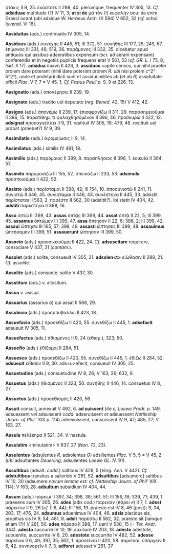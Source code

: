 στάκις II 9, 25. ἑκάστοτε II 288, 40. plerumque, frequenter IV 305, 13.
*Cf.* **adsiduae** multitudo (?) IV 11, 3; **at si de** μὰ τὸν (!)
κεφαλήν σου: ita enim Graeci iurant (*ubi* adsidue *W. Heraeus Arch.* IX
594) V 652, 32 (*cf. schol. Iuvenal.* VI 16).

**Assiduitas** (ads.) continuatio IV 305, 14.

**Assiduus** (ads.) συνεχής II 445, 51; III 372, 51. συνήθης III 177,
25; 249, 67. ἐπίμονος III 331, 48; 519, 36. παράμονος III 332, 35.
dicebatur apud antiquos qui assibus adaeratibus expensum (*scr.* ad
aerarii expensam) conferendis et in negotiis puplicis frequens erat V
561, 53 (*cf. GR. L.* I 75, 8; *Isid.* X 17). **adsidua** πυκνή II 426,
3. **assiduos** capite censos, qui nihil praeter prolem dare poterant
(nihil dare poterant prolem *R: ubi* nisi prolem *c*^2^ *b*^2^), unde et
proletarii dicti sunt et assidui milites ab (et ab *R*) assiduitate
officii *Plac.* V 7, 7 = V 45, 1. *Cf. Festus Pauli p.* 9, 9 et 226, 13.

**Assignatio** (ads.) ἀπονέμησις II 239, 19.

**Assignato** (ads.) tradito uel deputato (*reg. Bened.* 42, 15) V
412, 42.

**Assigno** (ads.) ἀπονέμω II 239, 17. ἐπισφραγίζω II 311, 29.
παρασημειοῦμαι II 396, 15. παρατίθημί τι φυλαχθησόμενον II 396, 46.
προσκυρῶ II 422, 12. **adsignat** προσαγγέλλει II 9, 31. restituit IV
305, 19; 479, 46. restituit uel probat (praebet?) IV 9, 39.

**Assimilatio** (ads.) ἀφομοίωσις II 9, 14.

**Assimilatus** (ads.) similis IV 481, 18.

**Assimilis** (ads.) παρόμοιος II 399, 8. παραπλήσιος II 396, 1. ἐοικυῖα
II 304, 57.

**Assimilo** παρομοιάζω III 155, 52. ἀπεικάζω II 233, 53. **adsimulo**
προσποιοῦμαι II 422, 52.

**Assisto** (ads.) παρίσταμαι II 398, 42; III 154, 10. ἀποσυνιστῶ II
241, 11. συνιστῶ II 446, 45. συνίσταμαι II 446, 43. συνέστηκα II 445,
33. adsistit παρίσταται II 563, 2. παρέστη II 562, 30 (adstitit?). ibi
stetit IV 404, 42. **adstiti** παρέστηκα II 398, 16.

**Asso** ὀπτῶ III 399, 43. **assas** ὀπτᾷς III 399, 44. **assat** ὀπτᾷ
II 22, 5; III 399, 45. **assamus** ὀπτῶμεν III 399, 47. **assa** ὄπτησον
II 22, 6; 386, 2; III 399, 42. **assaui** ὤπτησα III 165, 57; 399, 49.
**assasti** ὤπτησες III 399, 48. **assauimus** ὤπτήσαμεν III 399, 51.
**assauerunt** ὤπτησαν III 399, 50.

**Associo** (ads.) προσοικειοῦμαι II 422, 24. *Cf.* **adsuscitare**
requirere, consociare V 437, 31 (*contam.*).

**Assolet** (ads.) solite, consueuit IV 305, 21. **adsolen\<t\>**
εἰώθασιν II 288, 21. *Cf.* assolite.

**Assolite** (ads.) consuete, solite V 437, 30.

**Assolitum** (ads.) *v.* allositum.

**Assua** *v.* asisua.

**Assuarius** (assarius *b*) qui assat II 568, 29.

**Assubicio** (ads.) προσυποβάλλω II 423, 18.

**Assuefacio** (ads.) προσεθίζω II 420, 55. συνεθίζω II 445, 1.
**adsefacit** adsueuit IV 305, 11.

**Assuefactus** (ads.) ἠθισμένος II 9, 24 (εθισμ.); 323, 50.

**Assuefio** (ads.) ἐθίζομαι II 284, 51.

**Assuesco** (ads.) προσεθίζω II 420, 55. συνεθίζω II 445, 1. ἐθίζω II
284, 52. **adsueuit** εἴθισεν II 9, 30. ads\<u\>efecit, consueuit IV
305, 25.

**Assuetudine** (ads.) consuetudine IV 8, 26; V 163, 26; 632, 9.

**Assuetus** (ads.) ἠθισμένος II 323, 50. συνήθης II 446, 14. consuetus
IV 8, 27.

**Assuetus** (ads.) προσεθισμός II 420, 56.

**Assuit** consuit, annexuit V 492, 6. **ad suissent** (*ita c, Loewe
Prodr. p.* 149. adsuessent *vel* adsuiscent *codd.* adseruissent *et*
adsuessent *Nettleship* ῾*Journ. of Phil.'* XIX *p.* 114) adnexuissent,
consuissent IV 9, 47; 485, 27; V 163, 27.

**Assula** πελέκημα II 521, 34. *V.* hastula.

**Assulatim** \<minutatim\> V 637, 27 (*Non.* 72, 23).

**Assulentes** (adsulentes *R.* adsolentes *G*) adsilientes *Plac.* V 5,
5 = V 45, 2 (*ubi* adsultantes *Deuerling*, adsulientes *Loewe GL. N.*
91).

**Assultibus** (adsalt. *codd.*) saltibus IV 428, 5 (*Verg. Aen.* V
442). *Cf.* **adstultibus** transitus a saliendo V 261, 52.
**adsultibus** [adsumere] saltibus IV 10, 30 (adsumere *novum lemma
est: cf. Nettleship 'Journ. of Phil'* XIX 114); V 163, 28. **adsultum**
subsidium IV 404, 44.

**Assum** (ads.) πάρειμι II 397, 34; 398, 38; 561, 51; III 156, 18; 339,
71; 439, 1. praesens sum IV 305, 26. **ades** (adis *cod.*) παρεισιν
(πάρει *e*) II 7, 1. **adest** πάρεστιν II 9, 26 (*cf.* II 6, 44); III
156, 19. praesto est IV 8, 46 (post); 9, 34, 203, 17; 476, 24.
**adsumus** aduenimus IV 404, 46. **adsis** placidus sis, propitius sis
IV 9, 54; 481, 8. **adsit** παρέστω II 562, 32. praesto sit [iamque
etiam (?)] V 261, 50. **ades** πάρεσο II 398, 17. ueni V 530, 15 (*=
Ter. Andr.* 344). **adesto** succurre IV 10, 19. auxiliare IV 203, 18.
**adeste** adestote, subuenite, succurrite IV 8, 20. **adestote**
succurrite IV 482, 52. **adesse** παρεῖναι II 6, 49; 397, 35; 562, 1.
προσεῖναι II 420, 58. παρεῖναι, ὑπάρχειν II 6, 42. συνηγορεῖν II 7, 3.
**adforet** adesset V 261, 37
